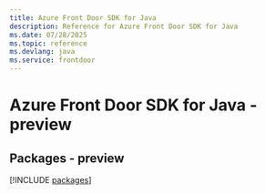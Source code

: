 ```yaml
---
title: Azure Front Door SDK for Java
description: Reference for Azure Front Door SDK for Java
ms.date: 07/28/2025
ms.topic: reference
ms.devlang: java
ms.service: frontdoor
---
```

# Azure Front Door SDK for Java - preview
## Packages - preview
[!INCLUDE [packages](front-door-index.md)]